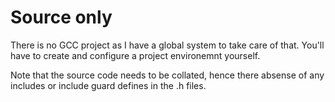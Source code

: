 # Source only

There is no GCC project as I have a global system to take care of that. You'll have to create and configure a project environemnt yourself.

Note that the source code needs to be collated, hence there absense of any includes or include guard defines in the .h files.
